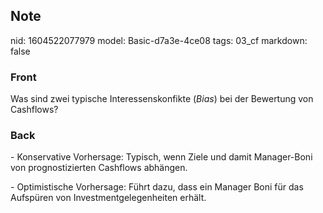 ## Note
nid: 1604522077979
model: Basic-d7a3e-4ce08
tags: 03_cf
markdown: false

### Front
<p>Was sind zwei typische Interessenskonfikte (<i>Bias</i>) bei der
Bewertung von Cashflows?

### Back
<p>- Konservative Vorhersage: Typisch, wenn Ziele und damit
Manager-Boni von prognostizierten Cashflows abhängen.
<p>- Optimistische Vorhersage: Führt dazu, dass ein Manager Boni
für das Aufspüren von Investmentgelegenheiten erhält.
